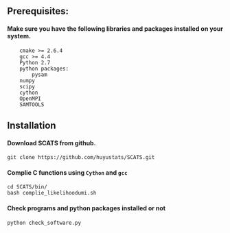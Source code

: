 ## Prerequisites:

#### Make sure you have the following libraries and packages installed on your system.
```
    cmake >= 2.6.4
    gcc >= 4.4
    Python 2.7
    python packages:
    	pysam
	numpy
	scipy
	cython
    OpenMPI
    SAMTOOLS
```
## Installation

#### Download SCATS from github.
```
git clone https://github.com/huyustats/SCATS.git
```

#### Complie C functions using `Cython` and `gcc`
```
cd SCATS/bin/
bash complie_likelihoodumi.sh
```

#### Check programs and python packages installed or not
```
python check_software.py
```


